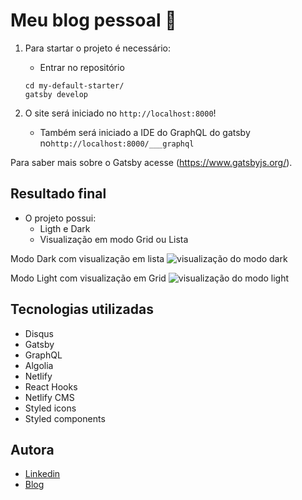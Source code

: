 
# Meu blog pessoal 🚀

1.  Para startar o projeto é necessário:

    - Entrar no repositório

    ```shell
    cd my-default-starter/
    gatsby develop

    ```

2.  O site será iniciado no `http://localhost:8000`!

    - Também será iniciado a IDE do GraphQL do gatsby no`http://localhost:8000/___graphql`

Para saber mais sobre o Gatsby acesse (https://www.gatsbyjs.org/).

## Resultado final

- O projeto possui:
  - Ligth e Dark
  - Visualização em modo Grid ou Lista

Modo Dark com visualização em lista
![visualização do modo dark](src/images/imagem-final-dark.png)

Modo Light com visualização em Grid
![visualização do modo light](src/images/imagem-final-light.png)

## Tecnologias utilizadas

- Disqus
- Gatsby
- GraphQL
- Algolia
- Netlify
- React Hooks
- Netlify CMS
- Styled icons
- Styled components

## Autora

- [Linkedin](https://www.linkedin.com/in/ilda-silva-neta/)
- [Blog](http://ildaneta.dev/)
